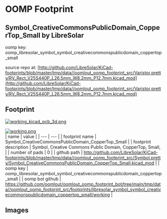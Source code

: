 # OOMP Footprint  
## Symbol_CreativeCommonsPublicDomain_CopperTop_Small  by LibreSolar  
  
oomp key: oomp_libresolar_symbol_symbol_creativecommonspublicdomain_coppertop_small  
  
source repo at: [http://github.com/LibreSolar/KiCad-footprints/blob/master/tmp/data//oomlout_oomp_footprint_src/Varistor.pretty/RV_Rect_V25S440P_L26.5mm_W8.2mm_P12.7mm.kicad_mod](http://github.com/LibreSolar/KiCad-footprints/blob/master/tmp/data//oomlout_oomp_footprint_src/Varistor.pretty/RV_Rect_V25S440P_L26.5mm_W8.2mm_P12.7mm.kicad_mod)  
## Footprint  
  
[![working_kicad_pcb_3d.png](working_kicad_pcb_3d_600.png)](working_kicad_pcb_3d.png)  
  
[![working.png](working_600.png)](working.png)  
| name | value | 
| --- | --- | 
| footprint name | Symbol_CreativeCommonsPublicDomain_CopperTop_Small | 
| footprint description | Symbol, Creative Commons Public Domain, CopperTop, Small, | 
| number of pads | 0 | 
| github path | http://github.com/LibreSolar/KiCad-footprints/blob/master/tmp/data//oomlout_oomp_footprint_src/Symbol.pretty/Symbol_CreativeCommonsPublicDomain_CopperTop_Small.kicad_mod | 
| oomp key | oomp_libresolar_symbol_symbol_creativecommonspublicdomain_coppertop_small | 
| oomp bot github | https://github.com/oomlout/oomlout_oomp_footprint_bot/tree/main/tmp/data//oomlout_oomp_footprint_src/footprints/libresolar_symbol_symbol_creativecommonspublicdomain_coppertop_small/working | 
## Images  
